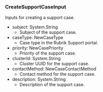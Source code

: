 ### CreateSupportCaseInput
Inputs for creating a support case.

- subject: System.String
  - Subject of the support case.
- caseType: NewCaseType
  - Case type in the Rubrik Support portal.
- priority: NewCasePriority
  - Priority of the support case.
- clusterId: System.String
  - Cluster UUID for the support case.
- contactMethod: NewCaseContactMethod
  - Contact method for the support case.
- description: System.String
  - Description of the support case.
